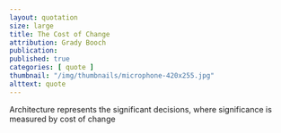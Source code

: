 ```yaml
---
layout: quotation
size: large
title: The Cost of Change
attribution: Grady Booch
publication: 
published: true
categories: [ quote ]
thumbnail: "/img/thumbnails/microphone-420x255.jpg"
alttext: quote
---
```


Architecture represents the significant decisions, where significance is measured 
by cost of change
